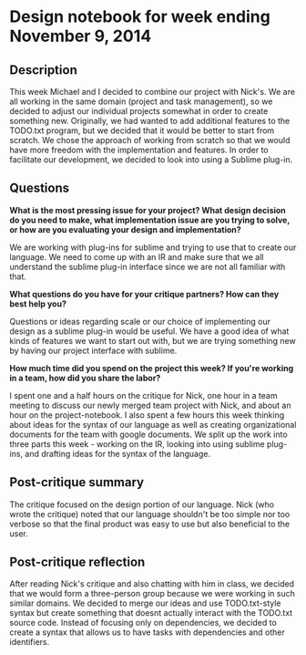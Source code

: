 # Design notebook for week ending November 9, 2014

## Description

This week Michael and I decided to combine our project with Nick's. We are
all working in the same domain (project and task management), so we decided
to adjust our individual projects somewhat in order to create something new.
Originally, we had wanted to add additional features to the TODO.txt program,
but we decided that it would be better to start from scratch. We chose 
the approach of working from scratch
so that we would have more freedom with the implementation and features. 
In order to facilitate our development, we decided to look into using
a Sublime plug-in.

## Questions

**What is the most pressing issue for your project? What design decision do
you need to make, what implementation issue are you trying to solve, or how
are you evaluating your design and implementation?**

We are working with plug-ins for sublime and trying to use that to create our 
language. We need to come up with an IR and make sure that we all understand
the sublime plug-in interface since we are not all familiar with that. 

**What questions do you have for your critique partners? How can they best help
you?**

Questions or ideas regarding scale or our choice of implementing our design
as a sublime plug-in would be useful. We have a good idea of what kinds of 
features we want to start out with, but we are trying something new by
having our project interface with sublime. 

**How much time did you spend on the project this week? If you're working in a
team, how did you share the labor?**

I spent one and a half hours on the critique for Nick, one hour in a team meeting
to discuss our newly merged team project with Nick, and about an hour on 
the project-notebook. I also spent a few hours this week thinking about ideas
for the syntax of our language as well as creating organizational documents
for the team with google documents. We split up the work into three parts this 
week - working on the IR, looking into using sublime plug-ins, and drafting
ideas for the syntax of the language.

## Post-critique summary
The critique focused on the design portion of our language. Nick (who 
wrote the critique) noted that our language shouldn't be too simple nor
too verbose so that the final product was easy to use but also beneficial
to the user. 

## Post-critique reflection
After reading Nick's critique and also chatting with him in class, we decided
that we would form a three-person group because we were working in such
similar domains. We decided to merge our ideas and use TODO.txt-style 
syntax but create something that doesnt actually interact with the TODO.txt source
code. Instead of focusing only on dependencies, we decided to create a syntax
that allows us to have tasks with dependencies and other identifiers. 
